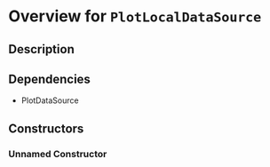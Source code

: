 # Overview for `PlotLocalDataSource`

## Description



## Dependencies

- PlotDataSource

## Constructors

### Unnamed Constructor


